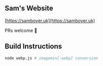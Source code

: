 ## Sam's Website

[https://samboyer.uk](https://samboyer.uk)

PRs welcome 👀

## Build Instructions

```bash
node webp.js # imagemin[-webp] conversion
```
